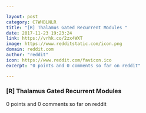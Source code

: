 ```yaml
---

layout: post
category: C7WHBLNLR
title: "[R] Thalamus Gated Recurrent Modules "
date: 2017-11-23 19:23:24
link: https://vrhk.co/2zx4WXT
image: https://www.redditstatic.com/icon.png
domain: reddit.com
author: "reddit"
icon: https://www.reddit.com/favicon.ico
excerpt: "0 points and 0 comments so far on reddit"

---
```


### [R] Thalamus Gated Recurrent Modules 

0 points and 0 comments so far on reddit
